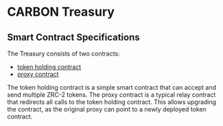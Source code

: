 # CARBON Treasury

## Smart Contract Specifications

The Treasury consists of two contracts:
- [token holding contract](https://github.com/GenesysLabs/Treasury/blob/main/contracts/treasury.scilla)
- [proxy contract](https://github.com/GenesysLabs/Treasury/blob/main/contracts/proxy.scilla)

The token holding contract is a simple smart contract that can accept and send multiple ZRC-2 tokens. The proxy contract is a typical relay contract that redirects all calls to the token holding contract. This allows upgrading the contract, as the original proxy can point to a newly deployed token contract.